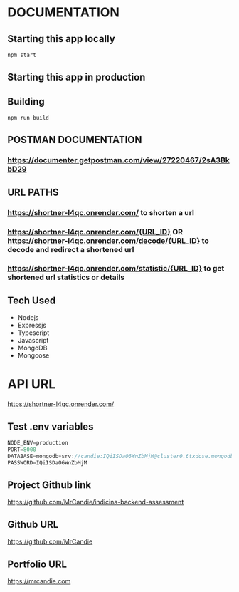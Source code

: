 # DOCUMENTATION

## Starting this app locally

```js
npm start
```

## Starting this app in production

## Building

```js
npm run build
```

## POSTMAN DOCUMENTATION

### https://documenter.getpostman.com/view/27220467/2sA3BkbD29

## URL PATHS

### https://shortner-l4qc.onrender.com/ to shorten a url

### https://shortner-l4qc.onrender.com/{URL_ID} OR https://shortner-l4qc.onrender.com/decode/{URL_ID} to decode and redirect a shortened url

### https://shortner-l4qc.onrender.com/statistic/{URL_ID} to get shortened url statistics or details

## Tech Used

- Nodejs
- Expressjs
- Typescript
- Javascript
- MongoDB
- Mongoose

# API URL

https://shortner-l4qc.onrender.com/

## Test .env variables

```js
NODE_ENV=production
PORT=8000
DATABASE=mongodb+srv://candie:IQiISDaO6WnZbMjM@cluster0.6txdose.mongodb.net/indicina?retryWrites=true&w=majority
PASSWORD=IQiISDaO6WnZbMjM
```

## Project Github link

https://github.com/MrCandie/indicina-backend-assessment

## Github URL

https://github.com/MrCandie

## Portfolio URL

https://mrcandie.com
